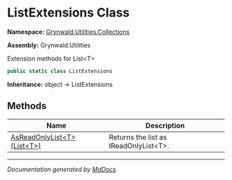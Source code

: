 # ListExtensions Class

**Namespace:** [Grynwald.Utilities.Collections](../Namespace.md)

**Assembly:** Grynwald.Utilities

Extension methods for List\<T\>

```csharp
public static class ListExtensions
```

**Inheritance:** object → ListExtensions

## Methods

| Name                                                        | Description                             |
| ----------------------------------------------------------- | --------------------------------------- |
| [AsReadOnlyList\<T\>(List\<T\>)](Methods/AsReadOnlyList.md) | Returns the list as IReadOnlyList\<T\>. |
___

*Documentation generated by [MdDocs](https://github.com/ap0llo/mddocs)*
